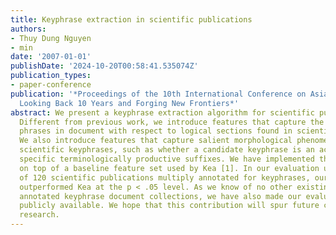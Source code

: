 ```yaml
---
title: Keyphrase extraction in scientific publications
authors:
- Thuy Dung Nguyen
- min
date: '2007-01-01'
publishDate: '2024-10-20T00:58:41.535074Z'
publication_types:
- paper-conference
publication: '*Proceedings of the 10th International Conference on Asian Digital Libraries:
  Looking Back 10 Years and Forging New Frontiers*'
abstract: We present a keyphrase extraction algorithm for scientific publications.
  Different from previous work, we introduce features that capture the positions of
  phrases in document with respect to logical sections found in scientific discourse.
  We also introduce features that capture salient morphological phenomena found in
  scientific keyphrases, such as whether a candidate keyphrase is an acronyms or uses
  specific terminologically productive suffixes. We have implemented these features
  on top of a baseline feature set used by Kea [1]. In our evaluation using a corpus
  of 120 scientific publications multiply annotated for keyphrases, our system significantly
  outperformed Kea at the p < .05 level. As we know of no other existing multiply
  annotated keyphrase document collections, we have also made our evaluation corpus
  publicly available. We hope that this contribution will spur future comparative
  research.
---
```

